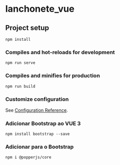 # lanchonete_vue

## Project setup
```
npm install
```

### Compiles and hot-reloads for development
```
npm run serve
```

### Compiles and minifies for production
```
npm run build
```

### Customize configuration
See [Configuration Reference](https://cli.vuejs.org/config/).

### Adicionar Bootstrap ao VUE 3
```
npm install bootstrap --save
```
### Adicionar para o Bootstrap 
```
npm i @popperjs/core
```